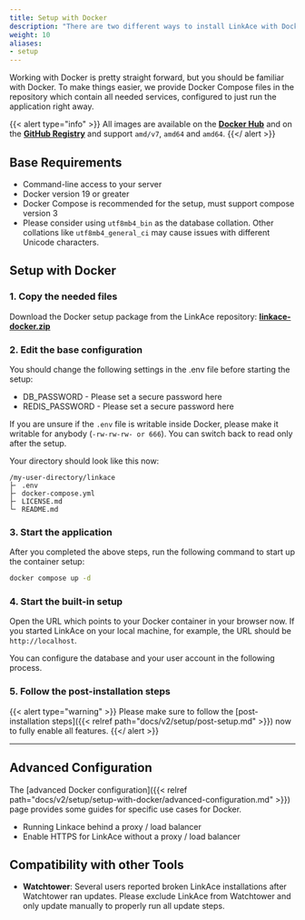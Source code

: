 ```yaml
---
title: Setup with Docker
description: "There are two different ways to install LinkAce with Docker: one container that contains both the application and a web server, and LinkAce as a stand-alone container with a separate web server."
weight: 10
aliases:
- setup
---
```


Working with Docker is pretty straight forward, but you should be familiar with Docker. To make things easier, we provide Docker Compose files in the repository which contain all needed services, configured to just run the application right away.

{{< alert type="info" >}}
All images are available on the [**Docker Hub**](https://hub.docker.com/r/linkace/linkace) and on the [**GitHub Registry**](https://github.com/Kovah/LinkAce/pkgs/container/linkace) and support `amd/v7`, `amd64` and `amd64`.
{{</ alert >}}

## Base Requirements

* Command-line access to your server
* Docker version 19 or greater
* Docker Compose is recommended for the setup, must support compose version 3
* Please consider using `utf8mb4_bin` as the database collation. Other collations like `utf8mb4_general_ci` may cause issues with different Unicode characters.


## Setup with Docker

### 1. Copy the needed files

Download the Docker setup package from the LinkAce repository: [**linkace-docker.zip**](https://github.com/Kovah/LinkAce/releases/latest)

### 2. Edit the base configuration

You should change the following settings in the .env file before starting the setup:

* DB_PASSWORD - Please set a secure password here
* REDIS_PASSWORD - Please set a secure password here

If you are unsure if the `.env` file is writable inside Docker, please make it writable for anybody (`-rw-rw-rw- or 666`). You can switch back to read only after the setup.

Your directory should look like this now:

```
/my-user-directory/linkace
├╴ .env
├╴ docker-compose.yml
├╴ LICENSE.md
└╴ README.md
```

### 3. Start the application

After you completed the above steps, run the following command to start up the container setup:

```bash
docker compose up -d
```


### 4. Start the built-in setup

Open the URL which points to your Docker container in your browser now. If you started LinkAce on your local machine, for example, the URL should be `http://localhost`.

You can configure the database and your user account in the following process.


### 5. Follow the post-installation steps

{{< alert type="warning" >}}
Please make sure to follow the [post-installation steps]({{< relref path="docs/v2/setup/post-setup.md" >}}) now to fully enable all features.
{{</ alert >}}


---


## Advanced Configuration

The [advanced Docker configuration]({{< relref path="docs/v2/setup/setup-with-docker/advanced-configuration.md" >}}) page provides some guides for specific use cases for Docker.

- Running Linkace behind a proxy / load balancer
- Enable HTTPS for LinkAce without a proxy / load balancer


## Compatibility with other Tools

- **Watchtower**: Several users reported broken LinkAce installations after Watchtower ran updates. Please exclude LinkAce from Watchtower and only update manually to properly run all update steps.
